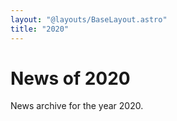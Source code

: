 ```yaml
---
layout: "@layouts/BaseLayout.astro"
title: "2020"
---
```

# News of 2020

News archive for the year 2020.
